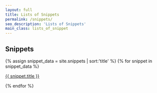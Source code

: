```yaml
---
layout: full
title: Lists of Snippets
permalink: /snippets/
seo_description: 'Lists of Snippets'
main_class: lists_of_snippet
---
```


<div class="heading_center">
  <h2><i class="fa fa-long-arrow-right" aria-hidden="true"></i> Snippets <i class="fa fa-long-arrow-left" aria-hidden="true"></i></h2>
</div>

{% assign snippet_data = site.snippets | sort:'title' %}
{% for snippet in snippet_data %}
  <p>
    <a href="{{ snippet.url }}"><i class="fa fa-terminal" aria-hidden="true"></i> {{ snippet.title }}</a>
  </p>
{% endfor %}